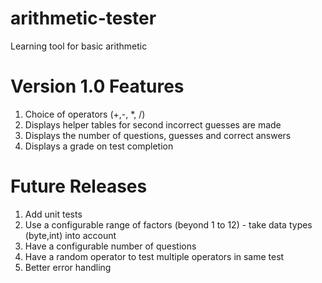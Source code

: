 # arithmetic-tester
Learning tool for basic arithmetic

Version 1.0 Features
====================
1) Choice of operators (+,-, *, /)
2) Displays helper tables for second incorrect guesses are made
3) Displays the number of questions, guesses and correct answers
4) Displays a grade on test completion

Future Releases
===============
1) Add unit tests
2) Use a configurable range of factors (beyond 1 to 12) - take data types (byte,int) into account
3) Have a configurable number of questions
4) Have a random operator to test multiple operators in same test
5) Better error handling